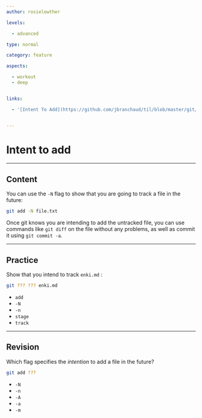 ```yaml
---
author: rosielowther

levels:

  - advanced

type: normal

category: feature

aspects:

  - workout
  - deep


links:

  - '[Intent To Add](https://github.com/jbranchaud/til/blob/master/git/intent-to-add.md){website}'


---
```


# Intent to add

---
## Content

You can use the `-N` flag to show that you are going to track a file in the future:
```bash
git add -N file.txt
```
Once git knows you are intending to add the untracked file, you can use commands like `git diff` on the file without any problems, as well as commit it using `git commit -a`.

---
## Practice

Show that you intend to track `enki.md` :
```bash
git ??? ??? enki.md
```

* `add`
* `-N`
* `-n`
* `stage`
* `track`

---
## Revision

Which flag specifies the *intention* to add a file in the future?
```bash
git add ???
```

* `-N`
* `-n`
* `-A`
* `-a`
* `-m`

 
